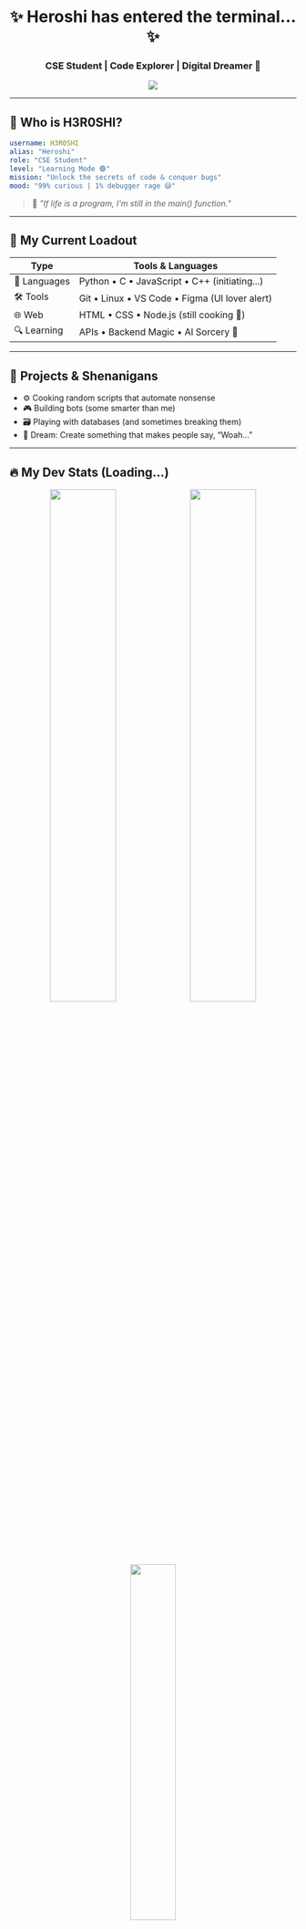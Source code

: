 <!-- README.md for H3R0SHI -->

<h1 align="center">✨ Heroshi has entered the terminal... ✨</h1>
<h3 align="center">CSE Student | Code Explorer | Digital Dreamer 🌌</h3>

<p align="center">
  <img src="https://readme-typing-svg.herokuapp.com?font=Fira+Code&duration=3000&pause=500&color=00FEEF&center=true&vCenter=true&width=440&lines=print('Hello+World!');echo+%22Hey%2C+I'm+H3R0SHI!%22;Learning+Life+%26+Code...;Welcome+to+my+digital+dojo!%F0%9F%8F%B3" />
</p>

---

## 👾 Who is H3R0SHI?

```yaml
username: H3R0SHI
alias: "Heroshi"
role: "CSE Student"
level: "Learning Mode 🟢"
mission: "Unlock the secrets of code & conquer bugs"
mood: "99% curious | 1% debugger rage 😅"
```

> 💬 *"If life is a program, I'm still in the main() function."*

---

## 🧠 My Current Loadout

| Type       | Tools & Languages                       |
|------------|------------------------------------------|
| 💬 Languages | Python • C • JavaScript • C++ (initiating...) |
| 🛠️ Tools     | Git • Linux • VS Code • Figma (UI lover alert) |
| 🌐 Web       | HTML • CSS • Node.js (still cooking 🍜) |
| 🔍 Learning  | APIs • Backend Magic • AI Sorcery 🤖 |

---

## 🧪 Projects & Shenanigans

- ⚙️ Cooking random scripts that automate nonsense
- 🎮 Building bots (some smarter than me)
- 🗃️ Playing with databases (and sometimes breaking them)
- 🌌 Dream: Create something that makes people say, “Woah…”

---

## 🔥 My Dev Stats (Loading...)

<p align="center">
  <img src="https://github-readme-stats.vercel.app/api?username=H3R0SHI&show_icons=true&theme=radical&hide_border=true" width="48%" />
  <img src="https://github-readme-streak-stats.herokuapp.com?user=H3R0SHI&theme=radical&hide_border=true" width="48%" />
</p>

<p align="center">
  <img src="https://github-readme-stats.vercel.app/api/top-langs/?username=H3R0SHI&layout=compact&theme=radical&hide_border=true" width="40%" />
</p>

---

## 💡 Random Facts

- 🧃 I drink more code than coffee
- 🕹️ Gaming fuels my logic
- 🧩 I love solving problems (especially the ones I accidentally created)
- 🧙‍♂️ I believe in code magic ✨

---

## 📫 Ping Me, Maybe?

Want to team up, chat code, or just share memes?
> DM me or drop by my repos — I'm always around 👀  
> ⚡ _"May the source be with you."_ ⚡

---

<p align="center">
  <img src="https://media.giphy.com/media/JIX9t2j0ZTN9S/giphy.gif" height="160" />
</p>

<p align="center">
  <b>Thanks for scrolling!</b> <br>
  💥 <i>Keep exploring, keep learning, and never stop compiling.</i> 💥
</p>
